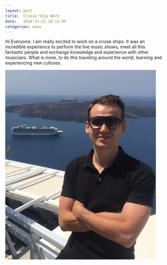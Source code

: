 ```yaml
---
layout: post
title:  Cruise Ship Work
date:   2018-11-21 16:11:45
categories: news
---
```

Hi Everyone. I am really excited to work on a cruise ships. It was an incredible experience to perform the live music shows, meet all this fantastic people and exchange knowledge and experience with other musicians. What is more, to do this traveling around the world, learning and experiencing new cultures.


<img src="/image/nowegrecja.jpg" />
